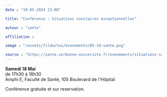 ```yaml
---
date : "18-05-2024 23:00"

title: "Conférence : Situations sanitaires exceptionnelles"

auteur : "sante"

affiliation :

image : "/assets/fildactus/evenements/05-18-sante.png"

source : "https://sante.sorbonne-universite.fr/evenements/situations-sanitaires-exceptionnelles"
---
```


__Samedi 18 Mai__  
de 17h30 à 18h30  
Amphi E, Faculté de Santé, 105 Boulevard de l'Hôpital

Conférence gratuite et sur reservation.